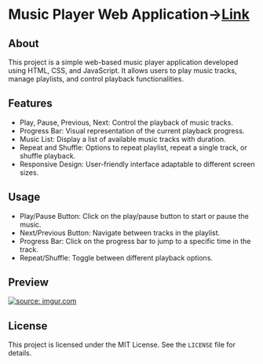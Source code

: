 # Music Player Web Application->[Link](https://regal-biscochitos-8bf80e.netlify.app/)
<h2> About </h2>
<p> This project is a simple web-based music player application developed using HTML, CSS, and JavaScript. It allows users to play music tracks, manage playlists, and control playback functionalities.</p> 

<h2> Features </h2>
<ul>
  <li> Play, Pause, Previous, Next: Control the playback of music tracks.</li>
  <li>Progress Bar: Visual representation of the current playback progress.</li>
  <li>Music List: Display a list of available music tracks with duration.</li>
  <li>Repeat and Shuffle: Options to repeat playlist, repeat a single track, or shuffle playback.</li>
 <li>Responsive Design: User-friendly interface adaptable to different screen sizes.</li>
</ul>



<h2> Usage</h2>
<ul>
<li> Play/Pause Button: Click on the play/pause button to start or pause the music.</li>
<li> Next/Previous Button: Navigate between tracks in the playlist.</li>
<li> Progress Bar: Click on the progress bar to jump to a specific time in the track.</li>
<li> Repeat/Shuffle: Toggle between different playback options.</li>
</ul>




<h2> Preview </h2>
<a href="https://imgur.com/upc4az1"><img src="https://i.imgur.com/upc4az1.png" title="source: imgur.com" /></a>



<h2> License </h2>
  <p>This project is licensed under the MIT License. See the <code>LICENSE</code>  file for details.</p>

